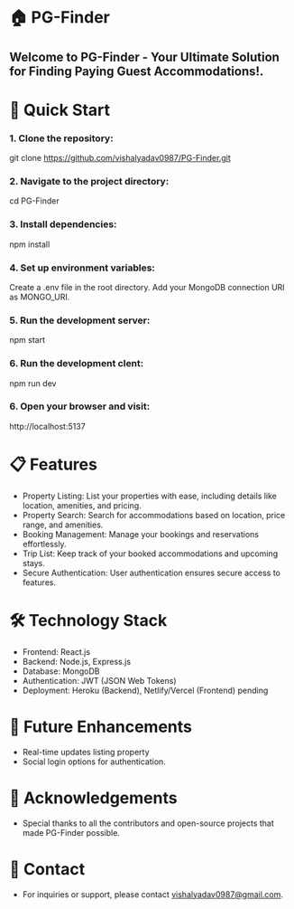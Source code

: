 # 🏠 PG-Finder

## Welcome to PG-Finder - Your Ultimate Solution for Finding Paying Guest Accommodations!.


# 🚀 Quick Start

### 1. Clone the repository:
git clone https://github.com/vishalyadav0987/PG-Finder.git

### 2. Navigate to the project directory:
cd PG-Finder

### 3. Install dependencies:
npm install

### 4. Set up environment variables:
Create a .env file in the root directory.
Add your MongoDB connection URI as MONGO_URI.

### 5. Run the development server:
npm start
### 6. Run the development clent:
npm run dev

### 6. Open your browser and visit:
http://localhost:5137

# 📋 Features

* Property Listing: List your properties with ease, including details like location, amenities, and pricing.
* Property Search: Search for accommodations based on location, price range, and amenities.
* Booking Management: Manage your bookings and reservations effortlessly.
* Trip List: Keep track of your booked accommodations and upcoming stays.
* Secure Authentication: User authentication ensures secure access to features.

# 🛠️ Technology Stack

* Frontend: React.js
* Backend: Node.js, Express.js
* Database: MongoDB
* Authentication: JWT (JSON Web Tokens)
* Deployment: Heroku (Backend), Netlify/Vercel (Frontend) pending

# 🚧 Future Enhancements

* Real-time updates listing property
* Social login options for authentication.

# 🙏 Acknowledgements

* Special thanks to all the contributors and open-source projects that made PG-Finder possible.

# 📧 Contact

* For inquiries or support, please contact vishalyadav0987@gmail.com.
